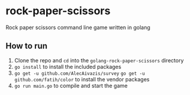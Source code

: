 # rock-paper-scissors

Rock paper scissors command line game written in golang

## How to run
1. Clone the repo and `cd` into the `golang-rock-paper-scissors` directory
2. `go install` to install the included packages
3. `go get -u github.com/AlecAivazis/survey` `go get -u github.com/fatih/color` to install the vendor packages
4. `go run main.go` to compile and start the game
